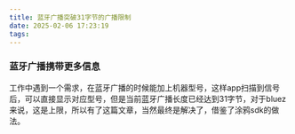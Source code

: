 ```yaml
---
title: 蓝牙广播突破31字节的广播限制
date: 2025-02-06 17:23:19
tags:
---
```


### 蓝牙广播携带更多信息

工作中遇到一个需求，在蓝牙广播的时候能加上机器型号，这样app扫描到信号后，可以直接显示对应型号，但是当前蓝牙广播长度已经达到31字节，对于bluez来说，这是上限，所以有了这篇文章，当然最终是解决了，借鉴了涂鸦sdk的做法。
